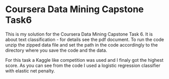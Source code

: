 # Coursera Data Mining Capstone Task6
This is my solution for the Coursera Data Mining Capstone Task 6.  It is about text classification - for details see the pdf document.
To run the code unzip the zipped data file and set the path in the code accordingly to the directory where you save the code and the data.

For this task a Kaggle like competition was used and I finaly got the highest score. As you can see from the code I used a logistic 
regression classifier with elastic net penalty. 
